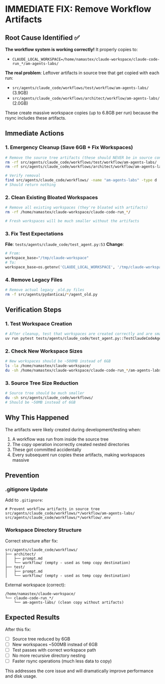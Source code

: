 # IMMEDIATE FIX: Remove Workflow Artifacts

## Root Cause Identified ✅

**The workflow system is working correctly!** It properly copies to:
- `CLAUDE_LOCAL_WORKSPACE=/home/namastex/claude-workspace/claude-code-run_*/am-agents-labs/`

**The real problem**: Leftover artifacts in source tree that get copied with each run:
- `src/agents/claude_code/workflows/test/workflow/am-agents-labs/` (3.9GB)
- `src/agents/claude_code/workflows/architect/workflow/am-agents-labs/` (2.0GB)

These create massive workspace copies (up to 6.8GB per run) because the rsync includes these artifacts.

## Immediate Actions

### 1. Emergency Cleanup (Save 6GB + Fix Workspaces)
```bash
# Remove the source tree artifacts (these should NEVER be in source control)
rm -rf src/agents/claude_code/workflows/test/workflow/am-agents-labs/
rm -rf src/agents/claude_code/workflows/architect/workflow/am-agents-labs/

# Verify removal
find src/agents/claude_code/workflows/ -name "am-agents-labs" -type d
# Should return nothing
```

### 2. Clean Existing Bloated Workspaces
```bash
# Remove all existing workspaces (they're bloated with artifacts)
rm -rf /home/namastex/claude-workspace/claude-code-run_*/

# Fresh workspaces will be much smaller without the artifacts
```

### 3. Fix Test Expectations
**File**: `tests/agents/claude_code/test_agent.py:53`
**Change**:
```python
# From:
workspace_base="/tmp/claude-workspace"
# To:
workspace_base=os.getenv('CLAUDE_LOCAL_WORKSPACE', '/tmp/claude-workspace')
```

### 4. Remove Legacy Files
```bash
# Remove actual legacy _old.py files
rm -f src/agents/pydanticai/*/agent_old.py
```

## Verification Steps

### 1. Test Workspace Creation
```bash
# After cleanup, test that workspaces are created correctly and are small
uv run pytest tests/agents/claude_code/test_agent.py::TestClaudeCodeAgentInitialization::test_agent_initialization -v
```

### 2. Check New Workspace Sizes
```bash
# New workspaces should be ~500MB instead of 6GB
ls -la /home/namastex/claude-workspace/
du -sh /home/namastex/claude-workspace/claude-code-run_*/am-agents-labs/ | head -3
```

### 3. Source Tree Size Reduction
```bash
# Source tree should be much smaller
du -sh src/agents/claude_code/workflows/
# Should be ~50MB instead of 6GB
```

## Why This Happened

The artifacts were likely created during development/testing when:
1. A workflow was run from inside the source tree
2. The copy operation incorrectly created nested directories
3. These got committed accidentally
4. Every subsequent run copies these artifacts, making workspaces massive

## Prevention

### .gitignore Update
Add to `.gitignore`:
```
# Prevent workflow artifacts in source tree
src/agents/claude_code/workflows/*/workflow/am-agents-labs/
src/agents/claude_code/workflows/*/workflow/.env
```

### Workspace Directory Structure
Correct structure after fix:
```
src/agents/claude_code/workflows/
├── architect/
│   ├── prompt.md
│   └── workflow/ (empty - used as temp copy destination)
├── test/
│   ├── prompt.md  
│   └── workflow/ (empty - used as temp copy destination)
```

External workspace (correct):
```
/home/namastex/claude-workspace/
└── claude-code-run_*/
    └── am-agents-labs/ (clean copy without artifacts)
```

## Expected Results

After this fix:
- [ ] Source tree reduced by 6GB
- [ ] New workspaces ~500MB instead of 6GB  
- [ ] Test passes with correct workspace path
- [ ] No more recursive directory nesting
- [ ] Faster rsync operations (much less data to copy)

This addresses the core issue and will dramatically improve performance and disk usage.